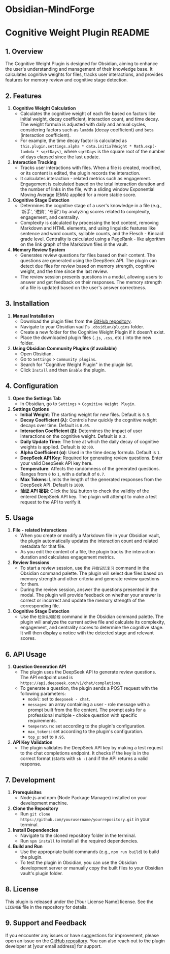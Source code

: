 # Obsidian-MindForge

# Cognitive Weight Plugin README

## 1. Overview

The Cognitive Weight Plugin is designed for Obsidian, aiming to enhance the user's understanding and management of their knowledge base. It calculates cognitive weights for files, tracks user interactions, and provides features for memory review and cognitive stage detection.

## 2. Features

1. **Cognitive Weight Calculation**
   - Calculates the cognitive weight of each file based on factors like initial weight, decay coefficient, interaction count, and time decay. The weight formula is adjusted with daily and annual cycles, considering factors such as `lambda` (decay coefficient) and `beta` (interaction coefficient).
   - For example, the time decay factor is calculated as `this.plugin.settings.alpha * data.initialWeight * Math.exp(-lambda * sqrtDays)`, where `sqrtDays` is the square root of the number of days elapsed since the last update.
2. **Interaction Tracking**
   - Tracks user interactions with files. When a file is created, modified, or its content is edited, the plugin records the interaction.
   - It calculates interaction - related metrics such as engagement. Engagement is calculated based on the total interaction duration and the number of links in the file, with a sliding window Exponential Moving Average (EMA) applied for a more stable score.
3. **Cognitive Stage Detection**
   - Determines the cognitive stage of a user's knowledge in a file (e.g., '新手', '进阶', '专家') by analyzing scores related to complexity, engagement, and centrality.
   - Complexity is calculated by processing the text content, removing Markdown and HTML elements, and using linguistic features like sentence and word counts, syllable counts, and the Flesch - Kincaid grade level. Centrality is calculated using a PageRank - like algorithm on the link graph of the Markdown files in the vault.
4. **Memory Review System**
   - Generates review questions for files based on their content. The questions are generated using the DeepSeek API. The plugin can detect due files for review based on memory strength, cognitive weight, and the time since the last review.
   - The review session presents questions in a modal, allowing users to answer and get feedback on their responses. The memory strength of a file is updated based on the user's answer correctness.

## 3. Installation

1. **Manual Installation**
   - Download the plugin files from the [GitHub repository](https://github.com/yourusername/yourrepository).
   - Navigate to your Obsidian vault's `.obsidian/plugins` folder.
   - Create a new folder for the Cognitive Weight Plugin if it doesn't exist.
   - Place the downloaded plugin files (`.js`, `.css`, etc.) into the new folder.
2. **Using Obsidian Community Plugins (if available)**
   - Open Obsidian.
   - Go to `Settings` > `Community plugins`.
   - Search for "Cognitive Weight Plugin" in the plugin list.
   - Click `Install` and then `Enable` the plugin.

## 4. Configuration

1. **Open the Settings Tab**
   - In Obsidian, go to `Settings` > `Cognitive Weight Plugin`.
2. **Settings Options**
   - **Initial Weight**: The starting weight for new files. Default is `0.5`.
   - **Decay Coefficient (λ)**: Controls how quickly the cognitive weight decays over time. Default is `0.05`.
   - **Interaction Coefficient (β)**: Determines the impact of user interactions on the cognitive weight. Default is `0.2`.
   - **Daily Update Time**: The time at which the daily decay of cognitive weights is applied. Default is `02:00`.
   - **Alpha Coefficient (α)**: Used in the time decay formula. Default is `1`.
   - **DeepSeek API Key**: Required for generating review questions. Enter your valid DeepSeek API key here.
   - **Temperature**: Affects the randomness of the generated questions. Ranges from `0` to `1`, with a default of `0.7`.
   - **Max Tokens**: Limits the length of the generated responses from the DeepSeek API. Default is `1000`.
   - **验证 API 密钥**: Click the `验证` button to check the validity of the entered DeepSeek API key. The plugin will attempt to make a test request to the API to verify it.

## 5. Usage

1. **File - related Interactions**
   - When you create or modify a Markdown file in your Obsidian vault, the plugin automatically updates the interaction count and related metadata for that file.
   - As you edit the content of a file, the plugin tracks the interaction duration and calculates engagement metrics.
2. **Review Sessions**
   - To start a review session, use the `开始记忆复习` command in the Obsidian command palette. The plugin will select due files based on memory strength and other criteria and generate review questions for them.
   - During the review session, answer the questions presented in the modal. The plugin will provide feedback on whether your answer is correct or incorrect and update the memory strength of the corresponding file.
3. **Cognitive Stage Detection**
   - Use the `检测认知阶段` command in the Obsidian command palette. The plugin will analyze the current active file and calculate its complexity, engagement, and centrality scores to determine the cognitive stage. It will then display a notice with the detected stage and relevant scores.

## 6. API Usage

1. **Question Generation API**
   - The plugin uses the DeepSeek API to generate review questions. The API endpoint used is `https://api.deepseek.com/v1/chat/completions`.
   - To generate a question, the plugin sends a POST request with the following parameters:
     - `model`: set to `deepseek - chat`.
     - `messages`: an array containing a user - role message with a prompt built from the file content. The prompt asks for a professional multiple - choice question with specific requirements.
     - `temperature`: set according to the plugin's configuration.
     - `max_tokens`: set according to the plugin's configuration.
     - `top_p`: set to `0.95`.
2. **API Key Validation**
   - The plugin validates the DeepSeek API key by making a test request to the chat completions endpoint. It checks if the key is in the correct format (starts with `sk -`) and if the API returns a valid response.

## 7. Development

1. **Prerequisites**
   - Node.js and npm (Node Package Manager) installed on your development machine.
2. **Clone the Repository**
   - Run `git clone https://github.com/yourusername/yourrepository.git` in your terminal.
3. **Install Dependencies**
   - Navigate to the cloned repository folder in the terminal.
   - Run `npm install` to install all the required dependencies.
4. **Build and Run**
   - Use the appropriate build commands (e.g., `npm run build`) to build the plugin.
   - To test the plugin in Obsidian, you can use the Obsidian development server or manually copy the built files to your Obsidian vault's plugin folder.

## 8. License

This plugin is released under the [Your License Name] license. See the `LICENSE` file in the repository for details.

## 9. Support and Feedback

If you encounter any issues or have suggestions for improvement, please open an issue on the [GitHub repository](https://github.com/yourusername/yourrepository/issues). You can also reach out to the plugin developer at [your email address] for support.
